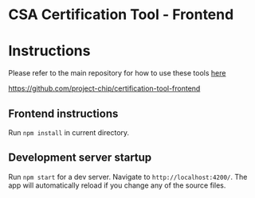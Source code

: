 <!--
 *
 * Copyright (c) 2023 Project CHIP Authors
 *
 * Licensed under the Apache License, Version 2.0 (the "License");
 * you may not use this file except in compliance with the License.
 * You may obtain a copy of the License at
 *
 * http://www.apache.org/licenses/LICENSE-2.0
 *
 * Unless required by applicable law or agreed to in writing, software
 * distributed under the License is distributed on an "AS IS" BASIS,
 * WITHOUT WARRANTIES OR CONDITIONS OF ANY KIND, either express or implied.
 * See the License for the specific language governing permissions and
 * limitations under the License.
-->

# CSA Certification Tool - Frontend

# Instructions

Please refer to the main repository for how to use these tools [here](https://github.com/project-chip/certification-tool-frontend)

https://github.com/project-chip/certification-tool-frontend

## Frontend instructions

Run `npm install` in current directory.

## Development server startup

Run `npm start` for a dev server. Navigate to `http://localhost:4200/`. The app will automatically reload if you change any of the source files.
